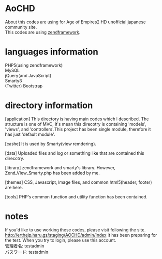 AoCHD
=====

About this codes are using for Age of Empires2 HD unofficial japanese community site.<br />
This codes are using <a href="http://framework.zend.com/">zendframework</a>.

languages information
=====

PHP5(using zendframework)<br />
MySQL<br />
jQuery(and JavaScript)<br />
Smarty3<br />
(Twitter) Bootstrap<br />

directory information
=====

[application]
This directory is having main codes which I described. The structure is one of MVC, it's mean this direcotry is containing 'models', 'views', and 'controllers'.This project has been single module, therefore it has just 'default module'.

[cashe]
It is used by Smarty(view remdering).

[data]
Uploaded files and log or something like that are contained this direcotry.

[library]
zendframework and smarty's library. However, Zend_View_Smarty.php has been added by me.

[themes]
CSS, Javascript, Image files, and common html5(header, footer) are here.

[tools]
PHP's common function and utility function has been contained.

notes
=====

If you'd like to use working these codes, please visit following the site.
<a href="http://erthejp.haru.gs/staging/AOCHD/admin/index" target="_blank">http://erthejp.haru.gs/staging/AOCHD/admin/index</a>
It has been preparing for the test. When you try to login, please use this account.<br />
管理者名: testadmin<br />
パスワード: testadmin
